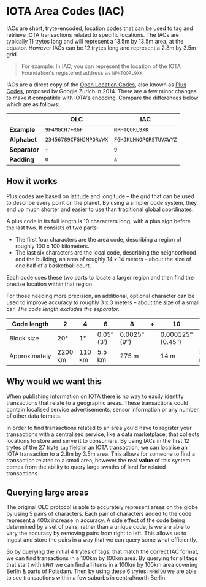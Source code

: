 # IOTA Area Codes (IAC)

IACs are short, tryte-encoded, location codes that can be used to tag and retrieve IOTA transactions related to specific locations. The IACs are typically 11 trytes long and will represent a 13.5m by 13.5m area, at the equator. However IACs can be 12 trytes long and represent a 2.8m by 3.5m grid.

> For example: In IAC, you can represent the location of the IOTA Foundation's registered address as `NPHTQORL9XK`

IACs are a direct copy of the [Open Location Codes](https://en.wikipedia.org/wiki/Open_Location_Code), also known as [Plus Codes](https://plus.codes/), proposed by Google Zurich in 2014. There are a few minor changes to make it compatible with IOTA's encoding. Compare the differences below which are as follows:

|               | OLC                    | IAC                    |
| ------------- | ---------------------- | ---------------------- |
| **Example**   | `9F4MGCH7+R6F`         | `NPHTQORL9XK`          |
| **Alphabet**  | `23456789CFGHJMPQRVWX` | `FGHJKLMNOPQRSTUVXWYZ` |
| **Separator** | `+`                    | `9`                    |
| **Padding**   | `0`                    | `A`                    |

## How it works

Plus codes are based on latitude and longitude – the grid that can be used to describe every point on the planet. By using a simpler code system, they end up much shorter and easier to use than traditional global coordinates.

A plus code in its full length is 10 characters long, with a plus sign before the last two. It consists of two parts:

- The first four characters are the area code, describing a region of roughly 100 x 100 kilometers.
- The last six characters are the local code, describing the neighborhood and the building, an area of roughly 14 x 14 meters – about the size of one half of a basketball court.

Each code uses these two parts to locate a larger region and then find the precise location within that region.

For those needing more precision, an additional, optional character can be used to improve accuracy to roughly 3 x 3 meters – about the size of a small car. _The code length excludes the separator._

| Code length   | 2       | 4      | 6          | 8            | + | 10                | 11    |
| ------------- | ------- | ------ | ---------- | ------------ | - | ----------------- | ----- |
| Block size    | 20°     | 1°     | 0.05° (3′) | 0.0025° (9″) |   | 0.000125° (0.45″) |       |
| Approximately | 2200 km | 110 km | 5.5 km     | 275 m        |   | 14 m              | 3.5 m |

## Why would we want this

When publishing information on IOTA there is no way to easily identify transactions that relate to a geographic areas. These transactions could contain localised service advertisements, sensor information or any number of other data formats.

In order to find transactions related to an area you'd have to register your transactions with a centralised service, like a data marketplace, that collects locations to store and serve it to consumers. By using IACs in the first 12 trytes of the 27 tryte `tag` field in an IOTA transaction, we can localise an IOTA transaction to a 2.8m by 3.5m area. This allows for someone to find a transaction related to a small area, however the **real value** of this system comes from the ability to query large swaths of land for related transactions.

## Querying large areas

The original OLC protocol is able to accurately represent areas on the globe by using 5 pairs of characters. Each pair of characters added to the code represent a 400x increase in accuracy. A side effect of the code being determined by a set of pairs, rather than a unique code, is we are able to vary the accuracy by removing pairs from right to left. This allows us to ingest and store the pairs in a way that we can query some what efficiently.

So by querying the initial 4 trytes of tags, that match the correct IAC format, we can find transactions in a 100km by 100km area. By querying for all tags that start with `NPHT` we can find all items in a 100km by 100km area covering Berlin & parts of Potsdam. Then by using these 6 trytes: `NPHTQO` we are able to see transactions within a few suburbs in central/north Berlin.
